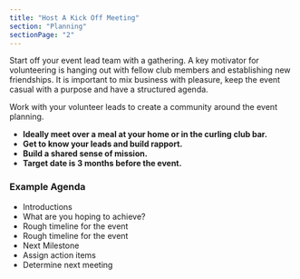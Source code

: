 ```yaml
---
title: "Host A Kick Off Meeting"
section: "Planning"
sectionPage: "2"
---
```


Start off your event lead team with a gathering. A key motivator for volunteering is hanging out with fellow club members and establishing new friendships. It is important to mix business with pleasure, keep the event casual with a purpose and have a structured agenda.

Work with your volunteer leads to create a community around the event planning.

- **Ideally meet over a meal at your home or in the curling club bar.**
- **Get to know your leads and build rapport.**
- **Build a shared sense of mission.**
- **Target date is 3 months before the event.**

### Example Agenda

- Introductions
- What are you hoping to achieve?
- Rough timeline for the event
- Rough timeline for the event
- Next Milestone
- Assign action items
- Determine next meeting
